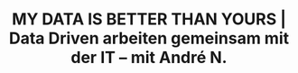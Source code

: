 ---
layout: content_post
title:  "MY DATA IS BETTER THAN YOURS | Data Driven arbeiten gemeinsam mit der IT – mit André N."
tags:
content_pieces: 
    - type: podigee
      url: https://mydata.podigee.io/119-neue-episode/embed?context=external
---